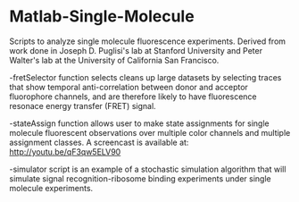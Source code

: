 Matlab-Single-Molecule
======================

Scripts to analyze single molecule fluorescence experiments. Derived from work done in Joseph D. Puglisi's lab at Stanford University and Peter Walter's lab at the University of California San Francisco. 

-fretSelector function selects cleans up large datasets by selecting traces that show temporal anti-correlation between donor and acceptor fluorophore channels, and are therefore likely to have fluorescence resonace energy transfer (FRET) signal. 

-stateAssign function allows user to make state assignments for single molecule fluorescent observations over multiple color channels and multiple assignment classes. A screencast is available at: http://youtu.be/qF3qw5ELV90

-simulator script is an example of a stochastic simulation algorithm that will simulate signal recognition-ribosome binding experiments under single molecule experiments. 
